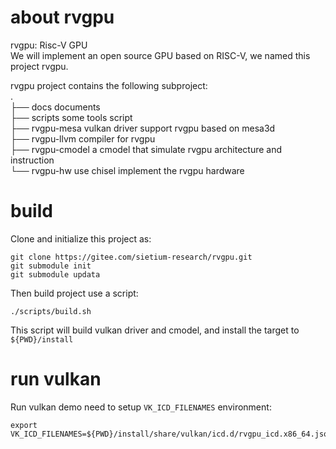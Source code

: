 # about rvgpu
rvgpu: Risc-V GPU  
We will implement an open source GPU based on RISC-V, we named this project rvgpu.

rvgpu project contains the following subproject:  
.  
├── docs                documents  
├── scripts             some tools script  
├── rvgpu-mesa          vulkan driver support rvgpu based on mesa3d  
├── rvgpu-llvm          compiler for rvgpu  
├── rvgpu-cmodel        a cmodel that simulate rvgpu architecture and instruction  
└── rvgpu-hw            use chisel implement the rvgpu hardware  

# build
Clone and initialize this project as:  
```
git clone https://gitee.com/sietium-research/rvgpu.git
git submodule init
git submodule updata
```

Then build project use a script:  
```
./scripts/build.sh
```

This script will build vulkan driver and cmodel, and install the target to `${PWD}/install`  

# run vulkan 
Run vulkan demo need to setup `VK_ICD_FILENAMES` environment:  
```
export VK_ICD_FILENAMES=${PWD}/install/share/vulkan/icd.d/rvgpu_icd.x86_64.json
```
